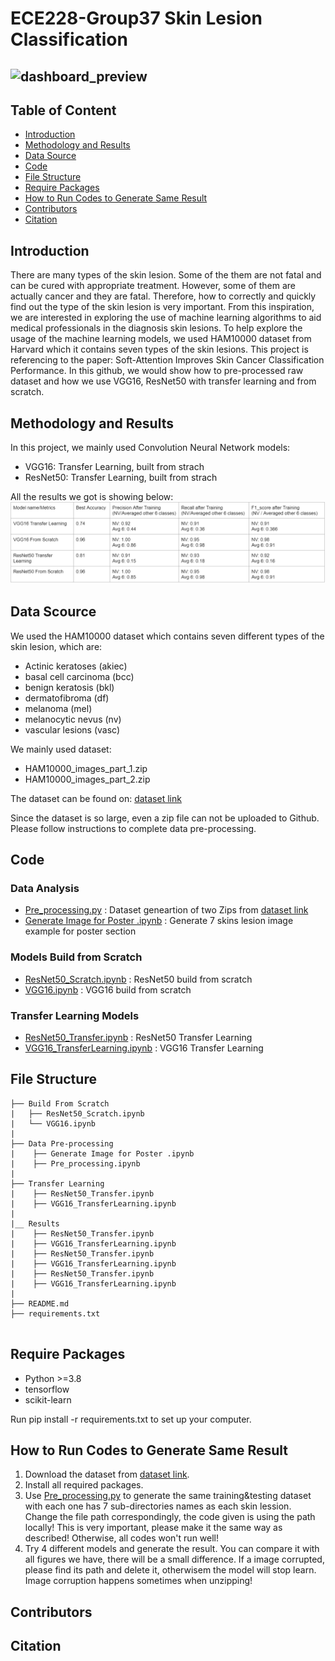 # ECE228-Group37 Skin Lesion Classification
![dashboard_preview](/background_image.jpeg)
---
## Table of Content
- [Introduction](#introduction)
- [Methodology and Results](#methodologyandresults)
- [Data Source](#datasource)
- [Code](#code)
- [File Structure](#filestructure)
- [Require Packages](#requirepackages)
- [How to Run Codes to Generate Same Result](#run)
- [Contributors](#contributors)
- [Citation](#citation)


<a name="introduction"></a>
## Introduction
There are many types of the skin lesion. Some of the them are not fatal and can be cured with appropriate treatment. However, some of them are actually cancer and they are fatal. Therefore, how to correctly and quickly find out the type of the skin lesion is very important. From this inspiration, we are interested in exploring the use of machine learning algorithms to aid medical professionals in the diagnosis skin lesions. To help explore the usage of the machine learning models, we used HAM10000 dataset from Harvard which it contains seven types of the skin lesions. This project is referencing to the paper: Soft-Attention Improves Skin Cancer Classification Performance. In this github, we would show how to pre-processed raw dataset and how we use VGG16, ResNet50 with transfer learning and from scratch.



<a name="methodologyandresults"></a>
## Methodology and Results
In this project, we mainly used Convolution Neural Network models:
- VGG16: Transfer Learning, built from strach
- ResNet50: Transfer Learning, built from strach

All the results we got is showing below:
![result](/score_table.png)


<a name="datasource"></a>
## Data Scource
We used the HAM10000 dataset which contains seven different types of the skin lesion, which are:
- Actinic keratoses (akiec)
- basal cell carcinoma (bcc)
- benign keratosis (bkl)
- dermatofibroma (df)
- melanoma (mel)
- melanocytic nevus (nv)
- vascular lesions (vasc)

We mainly used dataset:
- HAM10000_images_part_1.zip
- HAM10000_images_part_2.zip

The dataset can be found on:
[dataset link](https://dataverse.harvard.edu/dataset.xhtml?persistentId=doi:10.7910/DVN/DBW86T)

Since the dataset is so large, even a zip file can not be uploaded to Github. Please follow instructions to complete data pre-processing.



<a name="code"></a>
## Code

### Data Analysis
- [Pre_processing.py](../main/Data%20Pre-processing/Pre_processing.ipynb) : Dataset geneartion of two Zips from [dataset link](https://dataverse.harvard.edu/dataset.xhtml?persistentId=doi:10.7910/DVN/DBW86T)
- [Generate Image for Poster .ipynb](../main/Data%20Pre-processing/Generate%20Image%20for%20Poster%20.ipynb) : Generate 7 skins lesion image example for poster section
### Models Build from Scratch
- [ResNet50_Scratch.ipynb](Build%20From%20Scratch/ResNet50_Scratch.ipynb) : ResNet50 build from scratch
- [VGG16.ipynb](Build%20From%20Scratch/VGG16.ipynb) : VGG16 build from scratch
### Transfer Learning Models
- [ResNet50_Transfer.ipynb](Transfer%20Learning/ResNet50_Transfer.ipynb) : ResNet50 Transfer Learning
- [VGG16_TransferLearning.ipynb](Transfer%20Learning/ResNet50_Transfer.ipynb) : VGG16 Transfer Learning





<a name="filestructure"></a>
## File Structure

```
├── Build From Scratch
|   ├── ResNet50_Scratch.ipynb
|   └── VGG16.ipynb
|
├── Data Pre-processing
|    ├── Generate Image for Poster .ipynb
|    ├── Pre_processing.ipynb
|
├── Transfer Learning
|    ├── ResNet50_Transfer.ipynb
|    ├── VGG16_TransferLearning.ipynb
|
|__ Results
|    ├── ResNet50_Transfer.ipynb
|    ├── VGG16_TransferLearning.ipynb
|    ├── ResNet50_Transfer.ipynb
|    ├── VGG16_TransferLearning.ipynb
|    ├── ResNet50_Transfer.ipynb
|    ├── VGG16_TransferLearning.ipynb
|
├── README.md
├── requirements.txt


```

<a name="requirepackages"></a>
## Require Packages

- Python >=3.8
- tensorflow 
- scikit-learn



Run pip install -r requirements.txt to set up your computer. 

<a name="run"></a>
## How to Run Codes to Generate Same Result 
1. Download the dataset from [dataset link](https://dataverse.harvard.edu/dataset.xhtml?persistentId=doi:10.7910/DVN/DBW86T).
2. Install all required packages.
3. Use [Pre_processing.py](../main/Data%20Pre-processing/Pre_processing.ipynb) to generate the same training&testing dataset with each one has 7 sub-directories names as each skin lession. Change the  file path correspondingly, the code given is using the path locally! This is very important, please make it the same way as described! Otherwise, all codes won't run well!
5. Try 4 different models and generate the result. You can compare it with all figures we have, there will be a small difference. If a image corrupted, please find its path and delete it, otherwisem the model will stop learn. Image corruption happens sometimes when unzipping!


<a name="contributors"></a>
## Contributors


<a name="citation"></a>
## Citation
